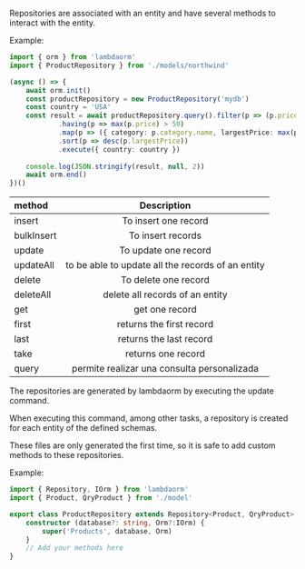 Repositories are associated with an entity and have several methods to interact with the entity.

Example:

```ts
import { orm } from 'lambdaorm'
import { ProductRepository } from './models/northwind'

(async () => {
	await orm.init()
	const productRepository = new ProductRepository('mydb')
	const country = 'USA'
	const result = await productRepository.query().filter(p => (p.price > 5 && p.supplier.country === country) || (p.inStock < 3))
			.having(p => max(p.price) > 50)
			.map(p => ({ category: p.category.name, largestPrice: max(p.price) }))
			.sort(p => desc(p.largestPrice))
			.execute({ country: country })
	
	console.log(JSON.stringify(result, null, 2))
	await orm.end()
})()
```

|method    		| Description																																						|
|:------------|:-------------------------------------------------------------------------------------:|
|insert				|To insert one record																																		|
|bulkInsert		|To insert records																																			|
|update				|To update one record 																																	|
|updateAll		|to be able to update all the records of an entity																			|
|delete				|To delete one record																																		|
|deleteAll		|delete all records of an entity																												|
|get					|get one record																																					|
|first				|returns the first record																																|
|last					|returns the last record																																|
|take					|returns one record																																			|
|query				|permite realizar una consulta personalizada 																						|

The repositories are generated by lambdaorm by executing the update command.

When executing this command, among other tasks, a repository is created for each entity of the defined schemas.

These files are only generated the first time, so it is safe to add custom methods to these repositories.

Example:

```ts
import { Repository, IOrm } from 'lambdaorm'
import { Product, QryProduct } from './model'

export class ProductRepository extends Repository<Product, QryProduct> {
	constructor (database?: string, Orm?:IOrm) {
		super('Products', database, Orm)
	}
	// Add your methods here
}
```
